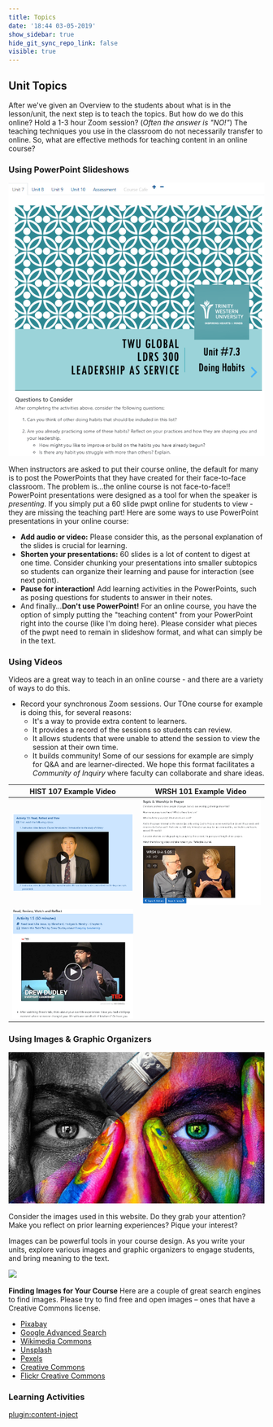 ```yaml
---
title: Topics
date: '18:44 03-05-2019'
show_sidebar: true
hide_git_sync_repo_link: false
visible: true
---
```


## Unit Topics

After we've given an Overview to the students about what is in the lesson/unit, the next step is to teach the topics.  But how do we do this online?  Hold a 1-3 hour Zoom session?  (*Often the answer is "NO!"*)  The teaching techniques you use in the classroom do not necessarily transfer to online.  So, what are effective methods for teaching content in an online course?


### Using PowerPoint Slideshows
![](pwpt-embedded.png)

When instructors are asked to put their course online, the default for many is to post the PowerPoints that they have created for their face-to-face classroom.  The problem is...the online course is not face-to-face!! PowerPoint presentations were designed as a tool for when the speaker is *presenting*.  If you simply put a 60 slide pwpt online for students to view - they are missing the teaching part!
Here are some ways to use PowerPoint presentations in your online course:
- **Add audio or video:**  Please consider this, as the personal explanation of the slides is crucial for learning.
- **Shorten your presentations:**  60 slides is a lot of content to digest at one time.  Consider chunking your presentations into smaller subtopics so students can organize their learning and pause for interaction (see next point).
- **Pause for interaction!** Add learning activities in the PowerPoints, such as posing questions for students to answer in their notes.
- And finally...**Don't use PowerPoint!** For an online course, you have the option of simply putting the "teaching content" from your PowerPoint right into the course (like I'm doing here).  Please consider what pieces of the pwpt need to remain in slideshow format, and what can simply be in the text.


### Using Videos
Videos are a great way to teach in an online course - and there are a variety of ways to do this.

- Record your synchronous Zoom sessions.  Our TOne course for example is doing this, for several reasons:
  - It's a way to provide extra content to learners.
  - It provides a record of the sessions so students can review.
  - It allows students that were unable to attend the session to view the session at their own time.
  - It builds community!  Some of our sessions for example are simply for Q&A and are learner-directed.  We hope this format facilitates a *Community of Inquiry* where faculty can collaborate and share ideas.


| HIST 107 Example Video | WRSH 101 Example Video  |
|----------------|----------------|
| ![](HIST-107-video.png)               | ![](WRSH-101-video.png)              |
| ![](TED-talkDD.png) | |


### Using Images & Graphic Organizers
![](girl-2848057_1920.jpg)

Consider the images used in this website. Do they grab your attention? Make you reflect on prior learning experiences? Pique your interest?  

Images can be powerful tools in your course design.  As you write your units, explore various images and graphic organizers to engage students, and bring meaning to the text.

![](Graphic-Organizer)

**Finding Images for Your Course**
Here are a couple of great search engines to find images.  Please try to find free and open images – ones that have a Creative Commons license.
 - [Pixabay](http://pixabay.com/)
- [Google Advanced Search](http://www.google.com/advanced_image_search)
- [Wikimedia Commons](http://commons.wikimedia.org/wiki/Main_Page)
- [Unsplash](https://unsplash.com/)
- [Pexels](https://www.pexels.com/)
- [Creative Commons](http://search.creativecommons.org/)
- [Flickr Creative Commons](https://www.flickr.com/creativecommons)


### Learning Activities
[plugin:content-inject](../../_2-5)
